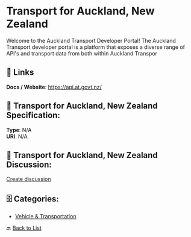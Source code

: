 # Transport for Auckland, New Zealand


Welcome to the Auckland Transport Developer Portal! The Auckland Transport developer portal is a platform that exposes a diverse range of API's and transport data from both within Auckland Transpor

##  🔗 Links
**Docs / Website**: https://api.at.govt.nz/

## 🧬 Transport for Auckland, New Zealand Specification:
**Type**: N/A  
**URI**: N/A

## 💬 Transport for Auckland, New Zealand Discussion:
[Create discussion](https://github.com/apis-list/apis-list/discussions/new)

## 🗄️ Categories:
- [Vehicle & Transportation](https://github.com/apis-list/apis-list#vehicle--transportation-)




🔙 [Back to List](https://github.com/apis-list/apis-list)
